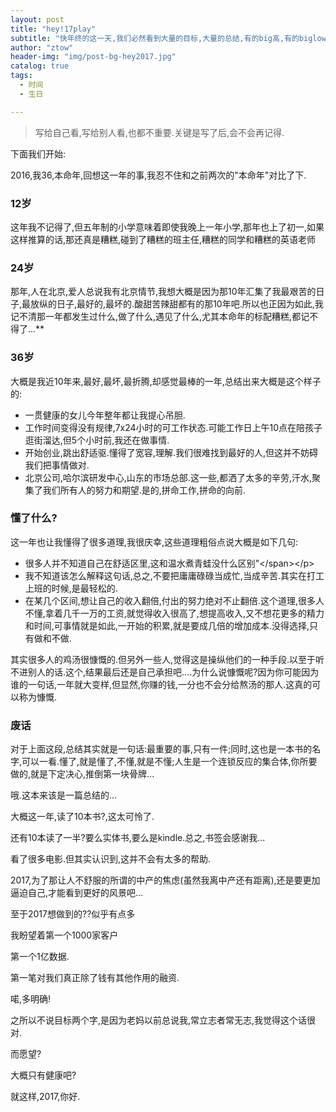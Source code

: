 ```yaml
---
layout: post
title: "hey!17play"
subtitle: "快年终的这一天,我们必然看到大量的目标,大量的总结,有的big高,有的biglow的...不过其实问题都不大."
author: "ztow"
header-img: "img/post-bg-hey2017.jpg"
catalog: true
tags:
  - 时间
  - 生日

---
```

> 写给自己看,写给别人看,也都不重要.关键是写了后,会不会再记得.

下面我们开始:

2016,我36,本命年,回想这一年的事,我忍不住和之前两次的"本命年"对比了下.
### 12岁
这年我不记得了,但五年制的小学意味着即使我晚上一年小学,那年也上了初一,如果这样推算的话,那还真是糟糕,碰到了糟糕的班主任,糟糕的同学和糟糕的英语老师

### 24岁
那年,人在北京,爱人总说我有北京情节,我想大概是因为那10年汇集了我最艰苦的日子,最放纵的日子,最好的,最坏的.酸甜苦辣甜都有的那10年吧.所以也正因为如此,我记不清那一年都发生过什么,做了什么,遇见了什么,尤其本命年的标配糟糕,都记不得了...\*\* 
### 36岁
大概是我近10年来,最好,最坏,最折腾,却感觉最棒的一年,总结出来大概是这个样子的:
- 一贯健康的女儿今年整年都让我提心吊胆.
- 工作时间变得没有规律,7x24小时的可工作状态.可能工作日上午10点在陪孩子逛街溜达,但5个小时前,我还在做事情.
- 开始创业,跳出舒适驱.懂得了宽容,理解.我们很难找到最好的人,但这并不妨碍我们把事情做对.
- 北京公司,哈尔滨研发中心,山东的市场总部.这一些,都洒了太多的辛劳,汗水,聚集了我们所有人的努力和期望.是的,拼命工作,拼命的向前.

### 懂了什么?
这一年也让我懂得了很多道理,我很庆幸,这些道理粗俗点说大概是如下几句:
- 很多人并不知道自己在舒适区里,这和温水煮青蛙没什么区别"\</span\>\</p\>
- 我不知道该怎么解释这句话,总之,不要把庸庸碌碌当成忙,当成辛苦.其实在打工上班的时候,是最轻松的.
- 在某几个区间,想让自己的收入翻倍,付出的努力绝对不止翻倍.这个道理,很多人不懂,拿着几千一万的工资,就觉得收入很高了,想提高收入,又不想花更多的精力和时间,可事情就是如此,一开始的积累,就是要成几倍的增加成本.没得选择,只有做和不做.


其实很多人的鸡汤很慷慨的.但另外一些人,觉得这是操纵他们的一种手段.以至于听不进别人的话.这个,结果最后还是自己承担吧....为什么说慷慨呢?因为你可能因为谁的一句话,一年就大变样,但显然,你赚的钱,一分也不会分给熬汤的那人.这真的可以称为慷慨.

### 废话
对于上面这段,总结其实就是一句话:最重要的事,只有一件;同时,这也是一本书的名字,可以一看.懂了,就是懂了,不懂,就是不懂;人生是一个连锁反应的集合体,你所要做的,就是下定决心,推倒第一块骨牌...

哦.这本来该是一篇总结的...

大概这一年,读了10本书?,这太可怜了.

还有10本读了一半?要么实体书,要么是kindle.总之,书签会感谢我...

看了很多电影.但其实认识到,这并不会有太多的帮助.

2017,为了那让人不舒服的所谓的中产的焦虑(虽然我离中产还有距离),还是要更加逼迫自己,才能看到更好的风景吧...

至于2017想做到的??似乎有点多

我盼望着第一个1000家客户

第一个1亿数据.

第一笔对我们真正除了钱有其他作用的融资.

喏,多明确!

之所以不说目标两个字,是因为老妈以前总说我,常立志者常无志,我觉得这个话很对.

而愿望?

大概只有健康吧?

就这样,2017,你好.